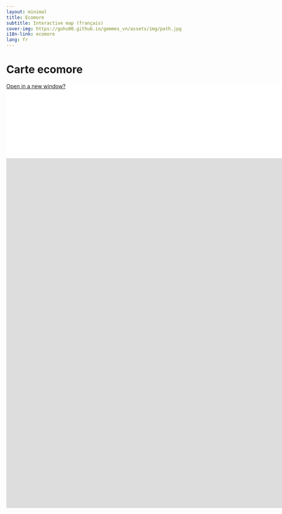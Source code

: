 ```yaml
---
layout: minimal
title: Ecomore
subtitle: Interactive map (français)
cover-img: https://gohu00.github.io/gemmes_vn/assets/img/path.jpg
i18n-link: ecomore
lang: fr
---
```





<style>

.map-helper, iframe {
    width: 1800px;
    height: 200px;
    margin: 0 auto;
    background-color: #ffffff;
}

iframe {
    display: block;
    border-style:none;
	border:none; 
	overflow:hidden;	
	height:930px; 
	left:100px; 
}



</style>


<h1 class="text-center"> Carte ecomore </h1>

<div class="map-helper">
<a href="https://remosat.usth.edu.vn/ecomore2/VNM">Open in a new window?</a>

</div>



<iframe ddd scrolling="no" src="https://remosat.usth.edu.vn/ecomore2/VNM"
></iframe>
